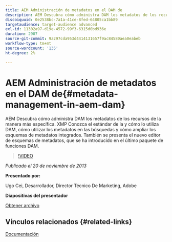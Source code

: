 ```yaml
---
title: AEM Administración de metadatos en el DAM de
description: AEM Descubra cómo administra DAM los metadatos de los recursos de la manera más específica. XMP Conozca el estándar de la y cómo lo utiliza DAM, cómo utilizar los metadatos en las búsquedas y cómo ampliar los esquemas de metadatos integrados. También se presenta el nuevo editor de esquemas de metadatos, que se ha introducido en el último paquete de funciones DAM.
discoiquuid: 0e2538bc-7a1a-41ce-8fed-64805ca1bb89
targetaudience: target-audience advanced
exl-id: 11302a97-d19e-4572-99f3-6315d0bd936e
duration: 2907
source-git-commit: 9a297cda953d4414131657f9ac84580aea0eabeb
workflow-type: tm+mt
source-wordcount: '135'
ht-degree: 2%

---
```


# AEM Administración de metadatos en el DAM de{#metadata-management-in-aem-dam}

AEM Descubra cómo administra DAM los metadatos de los recursos de la manera más específica. XMP Conozca el estándar de la y cómo lo utiliza DAM, cómo utilizar los metadatos en las búsquedas y cómo ampliar los esquemas de metadatos integrados. También se presenta el nuevo editor de esquemas de metadatos, que se ha introducido en el último paquete de funciones DAM.

>[!VIDEO](https://video.tv.adobe.com/v/19524/?quality=9)

*Publicado el 20 de noviembre de 2013*

**Presentado por:**

Ugo Cei, Desarrollador, Director Técnico De Marketing, Adobe

**Diapositivas del presentador**

[Obtener archivo](assets/metadata-management-in-aem-dam.pdf)

## Vínculos relacionados {#related-links}

[Documentación](https://docs.adobe.com/content/docs/en/cq/5-6-1/dam/metadata_for_digitalassetmanagement.html)
